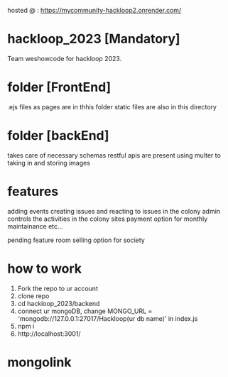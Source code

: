 
hosted @ : https://mycommunity-hackloop2.onrender.com/


# hackloop_2023 [Mandatory]
Team weshowcode for hackloop 2023. 

# folder [FrontEnd]
  .ejs files as pages are in thhis folder
  static files are also in this directory

# folder [backEnd]
   takes care of necessary schemas
   restful apis are present
   using multer to taking in and storing images
   
# features
adding events
creating issues and reacting to issues in the colony
admin controls the activities in the colony sites
payment option for monthly maintainance etc...

pending feature
 room selling option for society


# how to work
  1. Fork the repo to ur account
  2. clone repo
  3. cd hackloop_2023/backend
  4. connect ur mongoDB, change MONGO_URL = 'mongodb://127.0.0.1:27017/Hackloop(ur db name)' in index.js
  5. npm i
  6. http://localhost:3001/



# mongolink 

